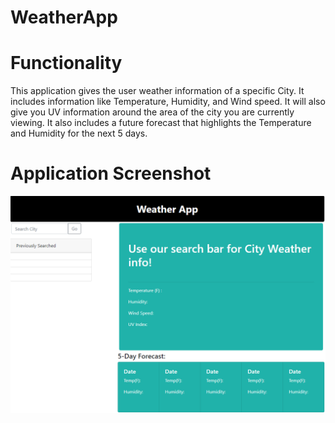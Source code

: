 # WeatherApp


# Functionality
This application gives the user weather information of a specific City. It includes information like Temperature, Humidity, and Wind speed. It will also give you UV information around the area of the city you are currently viewing. It also includes a future forecast that highlights the Temperature and Humidity for the next 5 days.



# Application Screenshot

![WeatherApp](WeatherApp.png)